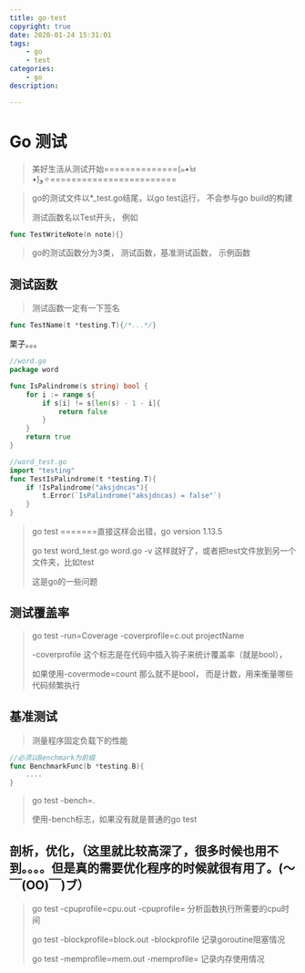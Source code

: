 ```yaml
---
title: go-test
copyright: true
date: 2020-01-24 15:31:01
tags:
	- go
	- test
categories:
	- go
description:

---
```


# Go 测试

>美好生活从测试开始==============(๑•̀ㅂ•́)و✧========================

<!--more-->

>go的测试文件以*_test.go结尾，以go test运行， 不会参与go build的构建
>
>测试函数名以Test开头， 例如
>
```go
func TestWriteNote(n note){}
```

>go的测试函数分为3类， 测试函数，基准测试函数， 示例函数

## 测试函数

>测试函数一定有一下签名

```go
func TestName(t *testing.T){/*...*/}
```

栗子。。。

```go
//word.go
package word

func IsPalindrome(s string) bool {
    for i := range s{
        if s[i] != s[len(s) - 1 - i]{
            return false
        }
    }
    return true
}

//word_test.go
import "testing"
func TestIsPalindrome(t *testing.T){
    if !IsPalindrome("aksjdncas"){
        t.Error(`IsPalindrome("aksjdncas) = false"`)
    }
}

```

>go test =======直接这样会出错，go version 1.13.5
>
>go test word_test.go word.go -v 这样就好了，或者把test文件放到另一个文件夹，比如test
>
>这是go的一些问题

## 测试覆盖率

>go test -run=Coverage -coverprofile=c.out projectName
>
>-coverprofile 这个标志是在代码中插入钩子来统计覆盖率（就是bool）， 
>
>如果使用-covermode=count 那么就不是bool， 而是计数，用来衡量哪些代码频繁执行

## 基准测试

>测量程序固定负载下的性能

```go
//必须以Benchmark为前缀
func BenchmarkFunc(b *testing.B){
    ....
}
```

>go test -bench=.
>
>使用-bench标志，如果没有就是普通的go test

## 剖析，优化，（这里就比较高深了，很多时候也用不到。。。。但是真的需要优化程序的时候就很有用了。(～￣(OO)￣)ブ）

>go test -cpuprofile=cpu.out  -cpuprofile= 分析函数执行所需要的cpu时间
>
>go test -blockprofile=block.out  -blockprofile 记录goroutine阻塞情况
>
>go test -memprofile=mem.out   -memprofile= 记录内存使用情况



